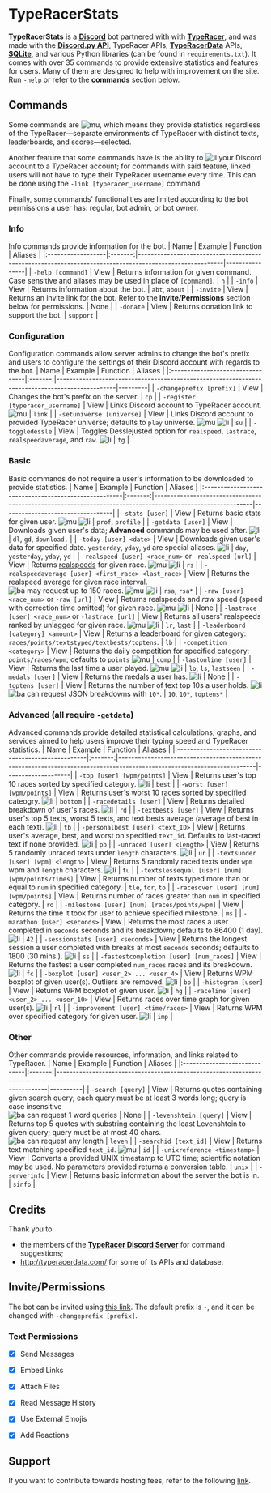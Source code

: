 # TypeRacerStats
**TypeRacerStats** is a [**Discord**](https://discord.com/) bot partnered with with [**TypeRacer**](http://typeracer.com/), and was made with the [**Discord.py API**](https://pypi.org/project/discord.py/), TypeRacer APIs, [**TypeRacerData**](http://typeracerdata.com/) APIs, [**SQLite**](https://www.sqlite.org/index.html), and various Python libraries (can be found in `requirements.txt`). It comes with over 35 commands to provide extensive statistics and features for users. Many of them are designed to help with improvement on the site. Run `-help` or refer to the **commands** section below.


## Commands
Some commands are ![mu], which means they provide statistics regardless of the TypeRacer—separate environments of TypeRacer with distinct texts, leaderboards, and scores—selected.

Another feature that some commands have is the ability to ![li] your Discord account to a TypeRacer account; for commands with said feature, linked users will not have to type their TypeRacer username every time. This can be done using the `-link [typeracer_username]` command.

Finally, some commands' functionalities are limited according to the bot permissions a user has: regular, bot admin, or bot owner.

### Info
Info commands provide information for the bot.
| Name              | Example | Function                                                                                               | Aliases        |
|:------------------|:-------:|--------------------------------------------------------------------------------------------------------|----------------|
| `-help [command]` | View    | Returns information for given command. Case sensitive and aliases may be used in place of `[command]`. | `h`            |
| `-info`           | View    | Returns information about the bot.                                                                     | `abt`, `about` |
| `-invite`         | View    | Returns an invite link for the bot. Refer to the **Invite/Permissions** section below for permissions. | None           |
| `-donate`         | View    | Returns donation link to support the bot.                                                              | `support`      |

### Configuration
Configuration commands allow server admins to change the bot's prefix and users to configure the settings of their Discord account with regards to the bot.
| Name                             | Example | Function                                                                                       | Aliases |
|:---------------------------------|:-------:|------------------------------------------------------------------------------------------------|---------|
| `-changeprefix [prefix]`         | View    | Changes the bot's prefix on the server.                                                        | `cp`    |
| `-register [typeracer_username]` | View    | Links Discord account to TypeRacer account. ![mu]                                              | `link`  |
| `-setuniverse [universe]`        | View    | Links Discord account to provided TypeRacer universe; defaults to `play` universe. ![mu] ![li] | `su`    |
| `-toggledessle`                  | View    | Toggles Desslejusted option for `realspeed`, `lastrace`, `realspeedaverage`, and `raw`. ![li]  | `tg`    |

### Basic
Basic commands do not require a user's information to be downloaded to provide statistics.
| Name                                                 | Example | Function                                                                                                   | Aliases                          |
|:-----------------------------------------------------|:-------:|------------------------------------------------------------------------------------------------------------|----------------------------------|
| `-stats [user]`                                      | View    | Returns basic stats for given user. ![mu] ![li]                                                            | `prof`, `profile`                |
| `-getdata [user]`                                    | View    | Downloads given user's data; **Advanced** commands may be used after. ![li]                                | `dl`, `gd`, `download,`          |
| `-today [user] <date>`                               | View    | Downloads given user's data for specified date. `yesterday`, `yday`, `yd` are special aliases. ![li]       | `day`, `yesterday`, `yday`, `yd` |
| `-realspeed [user] <race_num>` or `-realspeed [url]` | View    | Returns [realspeeds](https://bit.ly/typeracerspeeds) for given race. ![mu] ![li]                           | `rs`                             |
| `-realspeedaverage [user] <first_race> <last_race>`  | View    | Returns the realspeed average for given race interval. <br/>![ba] may request up to 150 races. ![mu] ![li] | `rsa`, `rsa*`                    |
| `-raw [user] <race_num>` or `-raw [url]`             | View    | Returns realspeeds and _raw_ speed (speed with correction time omitted) for given race. ![mu] ![li]        | None                             |
| `-lastrace [user] <race_num>` or `-lastrace [url]`   | View    | Returns all users' realspeeds ranked by unlagged for given race. ![mu] ![li]                               | `lr`, `last`                     |
| `-leaderboard [category] <amount>`                   | View    | Returns a leaderboard for given category: `races/points/textstyped/textbests/toptens`.                     | `lb`                             |
| `-competition <category>`                            | View    | Returns the daily competition for specified category: `points/races/wpm`; defaults to `points` ![mu]       | `comp`                           |
| `-lastonline [user]`                                 | View    | Returns the last time a user played. ![mu] ![li]                                                           | `lo`, `ls`, `lastseen`           |
| `-medals [user]`                                     | View    | Returns the medals a user has. ![li]                                                                       | None                             |
| `-toptens [user]`                                    | View    | Returns the number of text top 10s a user holds. ![li]<br/>![ba] can request JSON breakdowns with `10*`.   | `10`, `10*`, `toptens*`          |

### Advanced (all require `-getdata`)
Advanced commands provide detailed statistical calculations, graphs, and services aimed to help users improve their typing speed and TypeRacer statistics.
| Name                                              | Example | Function                                                                                                               | Aliases            |
|:--------------------------------------------------|:-------:|------------------------------------------------------------------------------------------------------------------------|--------------------|
| `-top [user] [wpm/points]`                        | View    | Returns user's top 10 races sorted by specified category. ![li]                                                        | `best`             |
| `-worst [user] [wpm/points]`                      | View    | Returns user's worst 10 races sorted by specified cateogry. ![li]                                                      | `bottom`           |
| `-racedetails [user]`                             | View    | Returns detailed breakdown of user's races. ![li]                                                                      | `rd`               |
| `-textbests [user]`                               | View    | Returns user's top 5 texts, worst 5 texts, and text bests average (average of best in each text). ![li]                | `tb`               |
| `-personalbest [user] <text_ID>`                  | View    | Returns user's average, best, and worst on specified `text_id`. Defaults to last-raced text if none provided. ![li]    | `pb`               |
| `-unraced [user] <length>`                        | View    | Returns 5 randomly unraced texts under `length` characters. ![li]                                                      | `ur`               |
| `-textsunder [user] [wpm] <length>`               | View    | Returns 5 randomly raced texts under `wpm` wpm and `length` characters. ![li]                                          | `tu`               |
| `-textslessequal [user] [num] [wpm/points/times]` | View    | Returns number of texts typed more than or equal to `num` in specified category.                                       | `tle`, `tor`, `to` |
| `-racesover [user] [num] [wpm/points]`            | View    | Returns number of races greater than `num` in specified category.                                                      | `ro`               |
| `-milestone [user] [num] [races/points/wpm]`      | View    | Returns the time it took for user to achieve specified milestone.                                                      | `ms`               |
| `-marathon [user] <seconds>`                      | View    | Returns the most races a user completed in `seconds` seconds and its breakdown; defaults to 86400 (1 day). ![li]       | `42`               |
| `-sessionstats [user] <seconds>`                  | View    | Returns the longest session a user completed with breaks at most `seconds` seconds; defaults to 1800 (30 mins.). ![li] | `ss`               |
| `-fastestcompletion [user] [num_races]`           | View    | Returns the fastest a user completed `num_races` races and its breakdown. ![li]                                        | `fc`               |
| `-boxplot [user] <user_2> ... <user_4>`           | View    | Returns WPM boxplot of given user(s). Outliers are removed. ![li]                                                      | `bp`               |
| `-histogram [user]`                               | View    | Returns WPM boxplot of given user. ![li]                                                                               | `hg`               |
| `-raceline [user] <user_2> ... <user_10>`         | View    | Returns races over time graph for given user(s). ![li]                                                                 | `rl`               |
| `-improvement [user] <time/races>`                | View    | Returns WPM over specified category for given user. ![li]                                                              | `imp`              |

### Other
Other commands provide resources, information, and links related to TypeRacer.
| Name                         | Example | Function                                                                                                                                                | Aliases  |
|:-----------------------------|:-------:|---------------------------------------------------------------------------------------------------------------------------------------------------------|----------|
| `-search [query]`            | View    | Returns quotes containing given search query; each query must be at least 3 words long; query is case insensitive<br/> ![ba] can request 1 word queries | None     |
| `-levenshtein [query]`       | View    | Returns top 5 quotes with substring containing the least Levenshtein to given query; query must be at most 40 chars.<br/> ![ba] can request any length  | `leven`  |
| `-searchid [text_id]`        | View    | Returns text matching specified `text_id`. ![mu]                                                                                                        | `id`     |
| `-unixreference <timestamp>` | View    | Converts a provided UNIX timestamp to UTC time; scientific notation may be used. No parameters provided returns a conversion table.                     | `unix`   |
| `-serverinfo`                | View    | Returns basic information about the server the bot is in.                                                                                               |  `sinfo` |

[mu]: https://img.shields.io/badge/-multiverse-d3d3d3
[li]: https://img.shields.io/badge/-link-ffcc00
[ba]: https://img.shields.io/badge/-bot%20admins-ff4500

## Credits
Thank you to:
* the members of the [**TypeRacer Discord Server**](https://discord.com/invite/typeracer) for command suggestions;
* http://typeracerdata.com/ for some of its APIs and database.


## Invite/Permissions
The bot can be invited using [this link](https://discord.com/api/oauth2/authorize?client_id=742267194443956334&permissions=378944&scope=bot). The default prefix is `-`, and it can be changed with `-changeprefix [prefix]`.
### Text Permissions
- [x] Send Messages
- [x] Embed Links
- [x] Attach Files
- [x] Read Message History
- [x] Use External Emojis
- [x] Add Reactions


## Support
If you want to contribute towards hosting fees, refer to the following [link](https://www.paypal.me/e3e2).